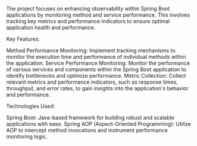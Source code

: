 The project focuses on enhancing observability within Spring Boot applications by monitoring method and service performance. This involves tracking key metrics and performance indicators to ensure optimal application health and performance.

Key Features:

Method Performance Monitoring: Implement tracking mechanisms to monitor the execution time and performance of individual methods within the application.
Service Performance Monitoring: Monitor the performance of various services and components within the Spring Boot application to identify bottlenecks and optimize performance.
Metric Collection: Collect relevant metrics and performance indicators, such as response times, throughput, and error rates, to gain insights into the application's behavior and performance.

Technologies Used:

Spring Boot: Java-based framework for building robust and scalable applications with ease.
Spring AOP (Aspect-Oriented Programming): Utilize AOP to intercept method invocations and instrument performance monitoring logic.
